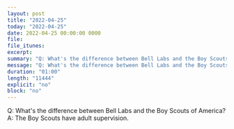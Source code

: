 ```yaml
---
layout: post
title: "2022-04-25"
today: "2022-04-25"
date: 2022-04-25 00:00:00 0000
file:
file_itunes:
excerpt:
summary: "Q: What's the difference between Bell Labs and the Boy Scouts of America?A: The Boy Scouts have adult supervision."
message: "Q: What's the difference between Bell Labs and the Boy Scouts of America?A: The Boy Scouts have adult supervision."
duration: "01:00"
length: "11444"
explicit: "no"
block: "no"
---
```

Q: What's the difference between Bell Labs and the Boy Scouts of America?A: The Boy Scouts have adult supervision.

